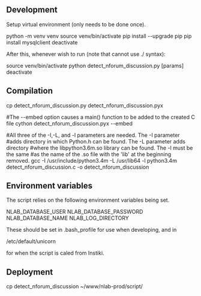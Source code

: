 Development
-----------

Setup virtual environment (only needs to be done once).

python -m venv venv
source venv/bin/activate
pip install --upgrade pip
pip install mysqlclient
deactivate

After this, whenever wish to run (note that cannot use ./ syntax):

source venv/bin/activate
python detect_nforum_discussion.py [params]
deactivate

Compilation
-----------

cp detect_nforum_discussion.py detect_nforum_discussion.pyx

#The --embed option causes a main() function to be added to the created C file
cython detect_nforum_discussion.pyx --embed

#All three of the -I,-L, and -l parameters are needed. The -I parameter
#adds directory in which Python.h can be found. The -L parameter adds directory
#where the libpython3.6m.so library can be found. The -l must be the same
#as the name of the .so file with the 'lib' at the beginning removed.
gcc -I /usr/include/python3.4m -L /usr/lib64 -l python3.4m detect_nforum_discussion.c -o detect_nforum_discussion

Environment variables
---------------------

The script relies on the following environment variables being set.

NLAB_DATABASE_USER
NLAB_DATABASE_PASSWORD
NLAB_DATABASE_NAME
NLAB_LOG_DIRECTORY

These should be set in .bash_profile for use when developing, and in

/etc/default/unicorn

for when the script is caled from Instiki.

Deployment
----------

cp detect_nforum_discussion ~/www/nlab-prod/script/
